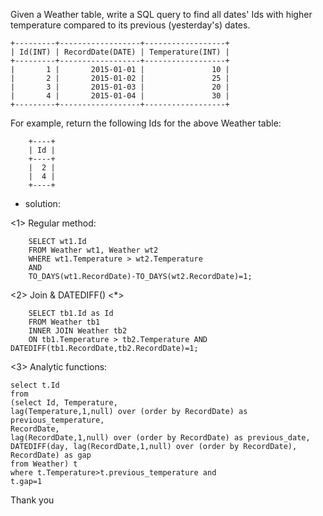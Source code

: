 Given a Weather table, write a SQL query to find all dates' Ids with higher temperature compared to its previous (yesterday's) dates.

	+---------+------------------+------------------+
	| Id(INT) | RecordDate(DATE) | Temperature(INT) |
	+---------+------------------+------------------+
	|       1 |       2015-01-01 |               10 |
	|       2 |       2015-01-02 |               25 |
	|       3 |       2015-01-03 |               20 |
	|       4 |       2015-01-04 |               30 |
	+---------+------------------+------------------+
For example, return the following Ids for the above Weather table:

		+----+
		| Id |
		+----+
		|  2 |
		|  4 |
		+----+
		
- solution:

<1> Regular method:
		
		SELECT wt1.Id 
		FROM Weather wt1, Weather wt2
		WHERE wt1.Temperature > wt2.Temperature 
		AND 
		TO_DAYS(wt1.RecordDate)-TO_DAYS(wt2.RecordDate)=1;
		
		
<2> Join & DATEDIFF() <*>

		SELECT tb1.Id as Id
		FROM Weather tb1
		INNER JOIN Weather tb2
		ON tb1.Temperature > tb2.Temperature AND DATEDIFF(tb1.RecordDate,tb2.RecordDate)=1;
	    
<3> Analytic functions:

	select t.Id
	from
	(select Id, Temperature,
	lag(Temperature,1,null) over (order by RecordDate) as previous_temperature,
	RecordDate,
	lag(RecordDate,1,null) over (order by RecordDate) as previous_date,
	DATEDIFF(day, lag(RecordDate,1,null) over (order by RecordDate), RecordDate) as gap
	from Weather) t
	where t.Temperature>t.previous_temperature and 
	t.gap=1 
	
Thank you
